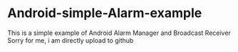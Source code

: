 # Android-simple-Alarm-example
This is a simple example of Android Alarm Manager and Broadcast Receiver
Sorry for me,  i am directly upload to github
